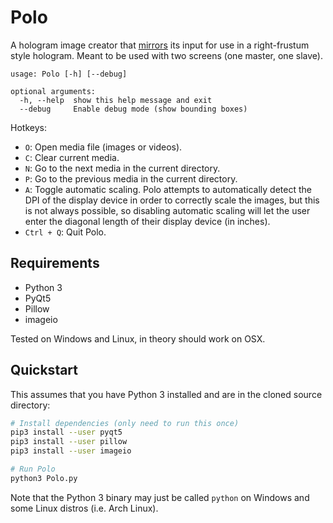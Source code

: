 # Polo
A hologram image creator that [mirrors](http://jamesw.bio/images/polo.png) its
input for use in a right-frustum style hologram. Meant to be used with two
screens (one master, one slave).

```
usage: Polo [-h] [--debug]

optional arguments:
  -h, --help  show this help message and exit
  --debug     Enable debug mode (show bounding boxes)
```

Hotkeys:
* `O`: Open media file (images or videos).
* `C`: Clear current media.
* `N`: Go to the next media in the current directory.
* `P`: Go to the previous media in the current directory.
* `A`: Toggle automatic scaling. Polo attempts to automatically detect the DPI
       of the display device in order to correctly scale the images, but this is not
       always possible, so disabling automatic scaling will let the user enter
       the diagonal length of their display device (in inches).
* `Ctrl + Q`: Quit Polo.

## Requirements
* Python 3
* PyQt5
* Pillow
* imageio

Tested on Windows and Linux, in theory should work on OSX.

## Quickstart
This assumes that you have Python 3 installed and are in the cloned source
directory:

```bash
# Install dependencies (only need to run this once)
pip3 install --user pyqt5
pip3 install --user pillow
pip3 install --user imageio

# Run Polo
python3 Polo.py

```

Note that the Python 3 binary may just be called `python` on Windows and some
Linux distros (i.e. Arch Linux).
